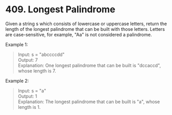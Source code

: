 # 409. Longest Palindrome

Given a string s which consists of lowercase or uppercase letters, return the length of the longest palindrome that can be built with those letters.
Letters are case-sensitive, for example, "Aa" is not considered a palindrome.

Example 1:

>Input: s = "abccccdd"\
Output: 7\
Explanation: One longest palindrome that can be built is "dccaccd", whose length is 7.

Example 2:

>Input: s = "a"\
Output: 1\
Explanation: The longest palindrome that can be built is "a", whose length is 1.